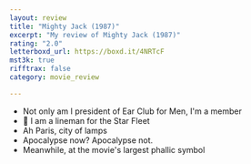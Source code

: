 ```yaml
---
layout: review
title: "Mighty Jack (1987)"
excerpt: "My review of Mighty Jack (1987)"
rating: "2.0"
letterboxd_url: https://boxd.it/4NRTcF
mst3k: true
rifftrax: false
category: movie_review

---
```


* Not only am I president of Ear Club for Men, I'm a member
* 🎵 I am a lineman for the Star Fleet
* Ah Paris, city of lamps
* Apocalypse now? Apocalypse not.
* Meanwhile, at the movie's largest phallic symbol